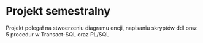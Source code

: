 # Projekt semestralny
Projekt polegał na stwoerzeniu diagramu encji, napisaniu skryptów ddl oraz 5 procedur w Transact-SQL oraz PL/SQL